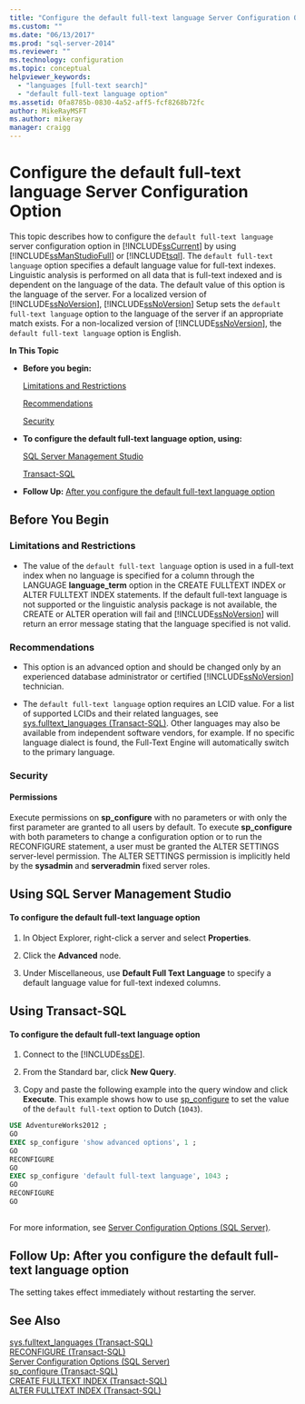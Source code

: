 ```yaml
---
title: "Configure the default full-text language Server Configuration Option | Microsoft Docs"
ms.custom: ""
ms.date: "06/13/2017"
ms.prod: "sql-server-2014"
ms.reviewer: ""
ms.technology: configuration
ms.topic: conceptual
helpviewer_keywords: 
  - "languages [full-text search]"
  - "default full-text language option"
ms.assetid: 0fa8785b-0830-4a52-aff5-fcf8268b72fc
author: MikeRayMSFT
ms.author: mikeray
manager: craigg
---
```

# Configure the default full-text language Server Configuration Option
  This topic describes how to configure the `default full-text language` server configuration option in [!INCLUDE[ssCurrent](../../includes/sscurrent-md.md)] by using [!INCLUDE[ssManStudioFull](../../includes/ssmanstudiofull-md.md)] or [!INCLUDE[tsql](../../includes/tsql-md.md)]. The `default full-text language` option specifies a default language value for full-text indexes. Linguistic analysis is performed on all data that is full-text indexed and is dependent on the language of the data. The default value of this option is the language of the server. For a localized version of [!INCLUDE[ssNoVersion](../../includes/ssnoversion-md.md)], [!INCLUDE[ssNoVersion](../../includes/ssnoversion-md.md)] Setup sets the `default full-text language` option to the language of the server if an appropriate match exists. For a non-localized version of [!INCLUDE[ssNoVersion](../../includes/ssnoversion-md.md)], the `default full-text language` option is English.  
  
 **In This Topic**  
  
-   **Before you begin:**  
  
     [Limitations and Restrictions](#Restrictions)  
  
     [Recommendations](#Recommendations)  
  
     [Security](#Security)  
  
-   **To configure the default full-text language option, using:**  
  
     [SQL Server Management Studio](#SSMSProcedure)  
  
     [Transact-SQL](#TsqlProcedure)  
  
-   **Follow Up:**  [After you configure the default full-text language option](#FollowUp)  
  
##  <a name="BeforeYouBegin"></a> Before You Begin  
  
###  <a name="Restrictions"></a> Limitations and Restrictions  
  
-   The value of the `default full-text language` option is used in a full-text index when no language is specified for a column through the LANGUAGE **language_term** option in the CREATE FULLTEXT INDEX or ALTER FULLTEXT INDEX statements. If the default full-text language is not supported or the linguistic analysis package is not available, the CREATE or ALTER operation will fail and [!INCLUDE[ssNoVersion](../../includes/ssnoversion-md.md)] will return an error message stating that the language specified is not valid.  
  
###  <a name="Recommendations"></a> Recommendations  
  
-   This option is an advanced option and should be changed only by an experienced database administrator or certified [!INCLUDE[ssNoVersion](../../includes/ssnoversion-md.md)] technician.  
  
-   The `default full-text language` option requires an LCID value. For a list of supported LCIDs and their related languages, see [sys.fulltext_languages &#40;Transact-SQL&#41;](/sql/relational-databases/system-catalog-views/sys-fulltext-languages-transact-sql). Other languages may also be available from independent software vendors, for example. If no specific language dialect is found, the Full-Text Engine will automatically switch to the primary language.  
  
###  <a name="Security"></a> Security  
  
####  <a name="Permissions"></a> Permissions  
 Execute permissions on **sp_configure** with no parameters or with only the first parameter are granted to all users by default. To execute **sp_configure** with both parameters to change a configuration option or to run the RECONFIGURE statement, a user must be granted the ALTER SETTINGS server-level permission. The ALTER SETTINGS permission is implicitly held by the **sysadmin** and **serveradmin** fixed server roles.  
  
##  <a name="SSMSProcedure"></a> Using SQL Server Management Studio  
  
#### To configure the default full-text language option  
  
1.  In Object Explorer, right-click a server and select **Properties**.  
  
2.  Click the **Advanced** node.  
  
3.  Under Miscellaneous, use **Default Full Text Language** to specify a default language value for full-text indexed columns.  
  
##  <a name="TsqlProcedure"></a> Using Transact-SQL  
  
#### To configure the default full-text language option  
  
1.  Connect to the [!INCLUDE[ssDE](../../includes/ssde-md.md)].  
  
2.  From the Standard bar, click **New Query**.  
  
3.  Copy and paste the following example into the query window and click **Execute**. This example shows how to use [sp_configure](/sql/relational-databases/system-stored-procedures/sp-configure-transact-sql) to set the value of the `default full-text` option to Dutch (`1043`).  
  
```sql  
USE AdventureWorks2012 ;  
GO  
EXEC sp_configure 'show advanced options', 1 ;  
GO  
RECONFIGURE  
GO  
EXEC sp_configure 'default full-text language', 1043 ;  
GO  
RECONFIGURE  
GO  
  
```  
  
 For more information, see [Server Configuration Options &#40;SQL Server&#41;](server-configuration-options-sql-server.md).  
  
##  <a name="FollowUp"></a> Follow Up: After you configure the default full-text language option  
 The setting takes effect immediately without restarting the server.  
  
## See Also  
 [sys.fulltext_languages &#40;Transact-SQL&#41;](/sql/relational-databases/system-catalog-views/sys-fulltext-languages-transact-sql)   
 [RECONFIGURE &#40;Transact-SQL&#41;](/sql/t-sql/language-elements/reconfigure-transact-sql)   
 [Server Configuration Options &#40;SQL Server&#41;](server-configuration-options-sql-server.md)   
 [sp_configure &#40;Transact-SQL&#41;](/sql/relational-databases/system-stored-procedures/sp-configure-transact-sql)   
 [CREATE FULLTEXT INDEX &#40;Transact-SQL&#41;](/sql/t-sql/statements/create-fulltext-index-transact-sql)   
 [ALTER FULLTEXT INDEX &#40;Transact-SQL&#41;](/sql/t-sql/statements/alter-fulltext-index-transact-sql)  
  
  
